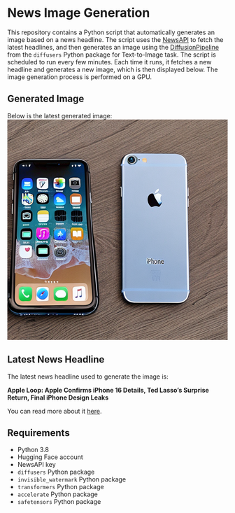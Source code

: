 # News Image Generation
This repository contains a Python script that automatically generates an image based on a news headline. The script uses the [NewsAPI](https://newsapi.org/) to fetch the latest headlines, and then generates an image using the [DiffusionPipeline](https://github.com/huggingface/diffusers) from the `diffusers` Python package for Text-to-Image task.
The script is scheduled to run every few minutes. Each time it runs, it fetches a new headline and generates a new image, which is then displayed below. The image generation process is performed on a GPU.

## Generated Image
Below is the latest generated image:
![Generated Image](image.png)

## Latest News Headline
The latest news headline used to generate the image is:

**Apple Loop: Apple Confirms iPhone 16 Details, Ted Lasso’s Surprise Return, Final iPhone Design Leaks**

You can read more about it [here](https://news.google.com/rss/articles/CBMi1gFBVV95cUxNSWdHT01RSEVsckhKUHhCZnZzaFh5ZUppaElpUURBT1IyMVhOSENqLV9zcTJ2b2ZkVkpud0tIbDFwUEZvbmFIUjRhMkRxaG1YZWNqSkE1eWF4OFY0OGMxaFhWblhzRHVZWkdGYWFDaTJqRGhmb2hLT3BCZnBmUUVrcjB4QXh5TGF5UnNHbG9MUkdEc2llWWtZRFEzSVFkb0FuR1pOY0tHdERsLU1yVExlTTRoUGVzUkxRWUJBejFVMTZGQWlBdXpZb0dNck1uaGdhcENlZFdn?oc=5).

## Requirements
- Python 3.8
- Hugging Face account
- NewsAPI key
- `diffusers` Python package
- `invisible_watermark` Python package
- `transformers` Python package
- `accelerate` Python package
- `safetensors` Python package
